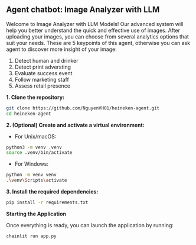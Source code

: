 ## Agent chatbot: Image Analyzer with LLM
Welcome to Image Analyzer with LLM Models!
Our advanced system will help you better understand the quick and effective use of images. After uploading your images, you can choose from several analytics options that suit your needs. These are 5 keypoints of this agent, otherwise you can ask agent to discover more insight of your image:
1. Detect human and drinker
2. Detect print adversting 
3. Evaluate success event
4. Follow marketing staff
5. Assess retail presence


**1. Clone the repository:**
```bash
git clone https://github.com/NguyenVH01/heineken-agent.git
cd heineken-agent
```

**2. (Optional) Create and activate a virtual environment:**
- For Unix/macOS:
```bash
python3 -m venv .venv
source .venv/bin/activate
```

- For Windows:
```bash
python -m venv venv
.\venv\Scripts\activate
```

**3. Install the required dependencies:**
```bash
pip install -r requirements.txt
```



**Starting the Application**

Once everything is ready, you can launch the application by running:

```bash
chainlit run app.py
```